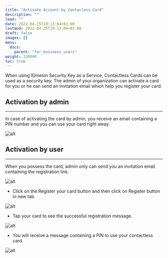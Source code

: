 ```yaml
---
title: "Activate Account by Contacless Card"
description: ""
lead: ""
date: 2022-04-25T19:13:04+03:00
lastmod: 2022-04-25T19:13:04+03:00
draft: false
images: []
menu:
  docs:
    parent: "for_business_users"
weight: 120000
toc: true
---
```


When using IDmelon Security Key as a Service, Contactless Cards can be used as a security key. The admin of your
organization can activate a card for you or he can send an invitation email which help you register your card.

## Activation by admin

---

In case of activating the card by admin, you receive an email containing a PIN number and you can use your card right away.

![alt](/images/vendor/UserPanel/active_card_1.png)

## Activation by user

---

When you possess the card, admin only can send you an invitation email containing the registration link.

![alt](/images/vendor/UserPanel/active_card_2.png)

- Click on the Register your card button and then click on Register button in new tab.

![alt](/images/vendor/UserPanel/active_card_3.png)

- Tap your card to see the successful registration message.

![alt](/images/vendor/UserPanel/active_card_5.png)

- You will receive a message containing a PIN to use your contactless card.

![alt](/images/vendor/UserPanel/active_card_1.png)

